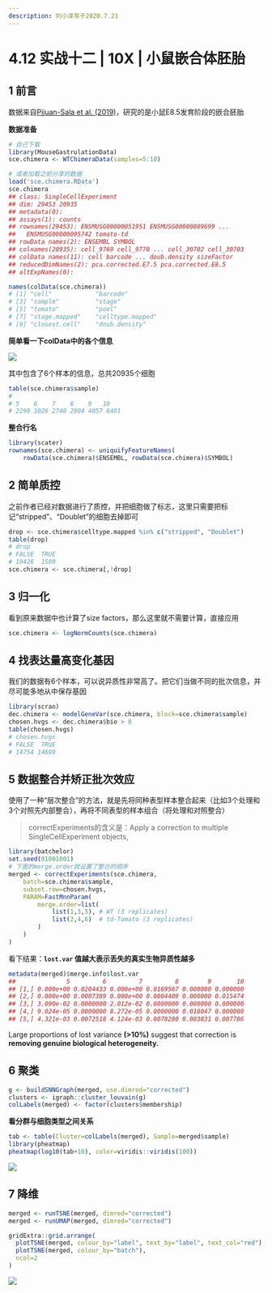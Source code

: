 ```yaml
---
description: 刘小泽写于2020.7.21
---
```


# 4.12 实战十二 | 10X | 小鼠嵌合体胚胎

## 1 前言

数据来自[Pijuan-Sala et al. (2019)](https://pubmed.ncbi.nlm.nih.gov/30787436/)，研究的是小鼠E8.5发育阶段的嵌合胚胎

**数据准备**

```r
# 自己下载
library(MouseGastrulationData)
sce.chimera <- WTChimeraData(samples=5:10)

# 或者加载之前分享的数据
load('sce.chimera.RData')
sce.chimera
## class: SingleCellExperiment 
## dim: 29453 20935 
## metadata(0):
## assays(1): counts
## rownames(29453): ENSMUSG00000051951 ENSMUSG00000089699 ...
##   ENSMUSG00000095742 tomato-td
## rowData names(2): ENSEMBL SYMBOL
## colnames(20935): cell_9769 cell_9770 ... cell_30702 cell_30703
## colData names(11): cell barcode ... doub.density sizeFactor
## reducedDimNames(2): pca.corrected.E7.5 pca.corrected.E8.5
## altExpNames(0):

names(colData(sce.chimera))
# [1] "cell"            "barcode"        
# [3] "sample"          "stage"          
# [5] "tomato"          "pool"           
# [7] "stage.mapped"    "celltype.mapped"
# [9] "closest.cell"    "doub.density"
```

**简单看一下colData中的各个信息**

![](https://jieandze1314-1255603621.cos.ap-guangzhou.myqcloud.com/blog/2020-07-21-135013.png)

其中包含了6个样本的信息，总共20935个细胞

```r
table(sce.chimera$sample)
# 
# 5    6    7    8    9   10 
# 2298 1026 2740 2904 4057 6401
```

**整合行名**

```r
library(scater)
rownames(sce.chimera) <- uniquifyFeatureNames(
    rowData(sce.chimera)$ENSEMBL, rowData(sce.chimera)$SYMBOL)
```

## 2 简单质控

之前作者已经对数据进行了质控，并把细胞做了标志，这里只需要把标记“stripped”、“Doublet”的细胞去掉即可

```r
drop <- sce.chimera$celltype.mapped %in% c("stripped", "Doublet")
table(drop)
# drop
# FALSE  TRUE 
# 19426  1509 
sce.chimera <- sce.chimera[,!drop]
```

## 3 归一化

看到原来数据中也计算了size factors，那么这里就不需要计算，直接应用

```r
sce.chimera <- logNormCounts(sce.chimera)
```

## 4 找表达量高变化基因

我们的数据有6个样本，可以说异质性非常高了。把它们当做不同的批次信息，并尽可能多地从中保存基因

```r
library(scran)
dec.chimera <- modelGeneVar(sce.chimera, block=sce.chimera$sample)
chosen.hvgs <- dec.chimera$bio > 0
table(chosen.hvgs)
# chosen.hvgs
# FALSE  TRUE 
# 14754 14699
```

## 5 数据整合并矫正批次效应

使用了一种“层次整合”的方法，就是先将同种表型样本整合起来（比如3个处理和3个对照先内部整合），再将不同表型的样本组合（将处理和对照整合）

> correctExperiments的含义是：Apply a correction to multiple SingleCellExperiment objects,

```r
library(batchelor)
set.seed(01001001)
# 下面的merge.order就设置了整合的顺序
merged <- correctExperiments(sce.chimera, 
    batch=sce.chimera$sample, 
    subset.row=chosen.hvgs,
    PARAM=FastMnnParam(
        merge.order=list(
            list(1,3,5), # WT (3 replicates)
            list(2,4,6)  # td-Tomato (3 replicates)
        )
    )
)
```

看下结果：**`lost.var` 值越大表示丢失的真实生物异质性越多**

```r
metadata(merged)$merge.info$lost.var
##              5         6         7         8        9       10
## [1,] 0.000e+00 0.0204433 0.000e+00 0.0169567 0.000000 0.000000
## [2,] 0.000e+00 0.0007389 0.000e+00 0.0004409 0.000000 0.015474
## [3,] 3.090e-02 0.0000000 2.012e-02 0.0000000 0.000000 0.000000
## [4,] 9.024e-05 0.0000000 8.272e-05 0.0000000 0.018047 0.000000
## [5,] 4.321e-03 0.0072518 4.124e-03 0.0078280 0.003831 0.007786
```

Large proportions of lost variance **(>10%)** suggest that correction is **removing genuine biological heterogeneity.**

## 6 聚类

```r
g <- buildSNNGraph(merged, use.dimred="corrected")
clusters <- igraph::cluster_louvain(g)
colLabels(merged) <- factor(clusters$membership)
```

**看分群与细胞类型之间关系**

```r
tab <- table(Cluster=colLabels(merged), Sample=merged$sample)
library(pheatmap)
pheatmap(log10(tab+10), color=viridis::viridis(100))
```

![](https://jieandze1314-1255603621.cos.ap-guangzhou.myqcloud.com/blog/2020-07-21-142727.png)

## 7 降维

```r
merged <- runTSNE(merged, dimred="corrected")
merged <- runUMAP(merged, dimred="corrected")

gridExtra::grid.arrange(
  plotTSNE(merged, colour_by="label", text_by="label", text_col="red"),
  plotTSNE(merged, colour_by="batch"),
  ncol=2
)
```

![](https://jieandze1314-1255603621.cos.ap-guangzhou.myqcloud.com/blog/2020-07-21-143149.png)
